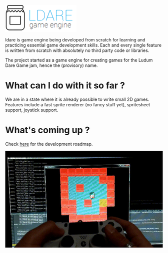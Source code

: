 ![latest screenshot](logo.png)

ldare is game engine being developed from scratch for learning and practicing essential game development skills.
Each and every single feature is written from scratch with absolutely no third party code or libraries.

The project started as a game engine for creating games for the Ludum Dare Game jam, hence the (provisory) name.

# What can I do with it so far ?
 We are in a state where it is already possible to write small 2D games.
 Features include a fast sprite renderer (no fancy stuff yet), spritesheet support, joystick support.
 
 # What's coming up ?
 Check [here](https://github.com/marciovmf/ldare/projects/2) for the development roadmap.

![latest screenshot](screenshot.gif)
